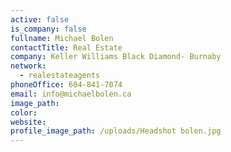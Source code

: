 ```yaml
---
active: false
is_company: false
fullname: Michael Bolen
contactTitle: Real Estate
company: Keller Williams Black Diamond- Burnaby
network:
  - realestateagents
phoneOffice: 604-841-7074
email: info@michaelbolen.ca
image_path:
color:
website:
profile_image_path: /uploads/Headshot bolen.jpg
---
```


